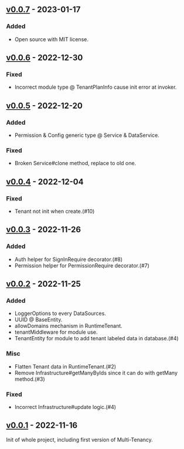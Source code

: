 ## [v0.0.7](https://github.com/Yunology/ts-multi-tenancy/releases/tag/v0.0.7)  -  2023-01-17
### Added
- Open source with MIT license.

## [v0.0.6](https://github.com/Yunology/ts-multi-tenancy/releases/tag/v0.0.6)  -  2022-12-30
### Fixed
- Incorrect module type @ TenantPlanInfo cause init error at invoker.

## [v0.0.5](https://github.com/Yunology/ts-multi-tenancy/releases/tag/v0.0.4)  -  2022-12-20
### Added
- Permission & Config generic type @ Service & DataService.
### Fixed
- Broken Service#clone method, replace to old one.

## [v0.0.4](https://github.com/Yunology/ts-multi-tenancy/releases/tag/v0.0.4)  -  2022-12-04
### Fixed
- Tenant not init when create.(#10)

## [v0.0.3](https://github.com/Yunology/ts-multi-tenancy/releases/tag/v0.0.3)  -  2022-11-26
### Added
- Auth helper for SignInRequire decorator.(#8)
- Permission helper for PermissionRequire decorator.(#7)

## [v0.0.2](https://github.com/Yunology/ts-multi-tenancy/releases/tag/v0.0.2)  -  2022-11-25
### Added
- LoggerOptions to every DataSources.
- UUID @ BaseEntity.
- allowDomains mechanism in RuntimeTenant.
- tenantMiddleware for module use.
- TenantEntity for module to add tenant labeled data in database.(#4)

### Misc
- Flatten Tenant data in RuntimeTenant.(#2)
- Remove Infrastructure#getManyByIds since it can do with getMany method.(#3)

### Fixed
- Incorrect Infrastructure#update logic.(#4)

## [v0.0.1](https://github.com/Yunology/ts-multi-tenancy/releases/tag/v0.0.1)  -  2022-11-16
Init of whole project, including first version of Multi-Tenancy.
